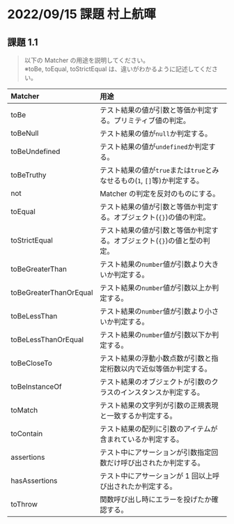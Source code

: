 # 2022/09/15 課題 村上航暉

## 課題 1.1

> 以下の Matcher の用途を説明してください。  
> ※toBe, toEqual, toStrictEqual は、違いがわかるように記述してください。

| Matcher                | 用途                                                                      |
| :--------------------- | :------------------------------------------------------------------------ |
| toBe                   | テスト結果の値が引数と等価か判定する。プリミティブ値の判定。              |
| toBeNull               | テスト結果の値が`null`か判定する。                                        |
| toBeUndefined          | テスト結果の値が`undefined`か判定する。                                   |
| toBeTruthy             | テスト結果の値が`true`または`true`とみなせるもの(`1`, `[]`等)か判定する。 |
| not                    | Matcher の判定を反対のものにする。                                        |
| toEqual                | テスト結果の値が引数と等価か判定する。オブジェクト(`{}`)の値の判定。      |
| toStrictEqual          | テスト結果の値が引数と等価か判定する。オブジェクト(`{}`)の値と型の判定。  |
| toBeGreaterThan        | テスト結果の`number`値が引数より大きいか判定する。                        |
| toBeGreaterThanOrEqual | テスト結果の`number`値が引数以上か判定する。                              |
| toBeLessThan           | テスト結果の`number`値が引数より小さいか判定する。                        |
| toBeLessThanOrEqual    | テスト結果の`number`値が引数以下か判定する。                              |
| toBeCloseTo            | テスト結果の浮動小数点数が引数と指定桁数以内で近似等価か判定する。        |
| toBeInstanceOf         | テスト結果のオブジェクトが引数のクラスのインスタンスか判定する。          |
| toMatch                | テスト結果の文字列が引数の正規表現と一致するか判定する。                  |
| toContain              | テスト結果の配列に引数のアイテムが含まれているか判定する。                |
| assertions             | テスト中にアサーションが引数指定回数だけ呼び出されたか判定する。          |
| hasAssertions          | テスト中にアサーションが 1 回以上呼び出されたか判定する。                 |
| toThrow                | 関数呼び出し時にエラーを投げたか確認する。                                |
